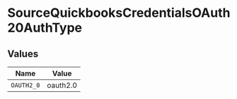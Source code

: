 # SourceQuickbooksCredentialsOAuth20AuthType


## Values

| Name       | Value      |
| ---------- | ---------- |
| `OAUTH2_0` | oauth2.0   |
